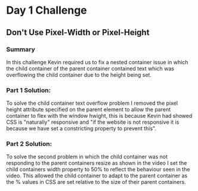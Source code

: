 # Day 1 Challenge
## Don't Use Pixel-Width or Pixel-Height

### Summary

In this challenge Kevin required us to fix a nested container issue in which the child container of the parent container contained text which was overflowing the child container due to the height being set.

### Part 1 Solution:

To solve the child container text overflow problem I removed the pixel height attribute specified on the parent element to allow the parent container to flex with the window hwight, this is because Kevin had showed CSS is "naturally" responsive and "if the website is not responsive it is because we have set a constricting property to prevent this".

### Part 2 Solution:

To solve the second problem in which the child container was not responding to the parent containers resize as shown in the video I set the child containers width property to 50% to reflect the behaviour seen in the video. This allowed the child container to adapt to the parent container as the % values in CSS are set relative to the size of their parent containers.